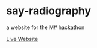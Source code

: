 # say-radiography
a website for the M# hackathon

[Live Website](https://akash-shaw.github.io/say-radiography)
